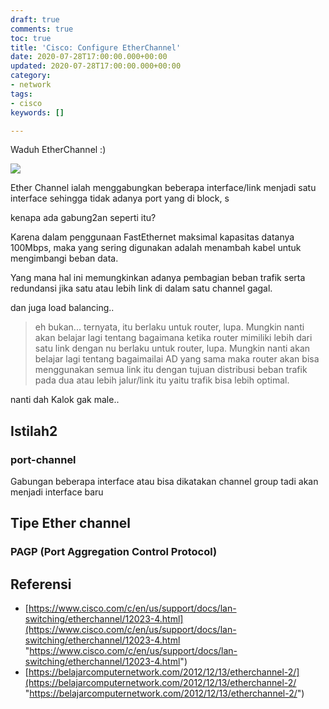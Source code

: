 ```yaml
---
draft: true
comments: true
toc: true
title: 'Cisco: Configure EtherChannel'
date: 2020-07-28T17:00:00.000+00:00
updated: 2020-07-28T17:00:00.000+00:00
category:
- network
tags:
- cisco
keywords: []

---
```

Waduh EtherChannel :)

![](/images/ccnaccnplinx-com-etherchannel-port-options00001.jpg)

Ether Channel ialah menggabungkan beberapa interface/link menjadi satu interface sehingga tidak adanya port yang di block, s

kenapa ada gabung2an seperti itu?

Karena dalam penggunaan FastEthernet maksimal kapasitas datanya 100Mbps, maka yang sering digunakan adalah menambah kabel untuk mengimbangi beban data.

Yang mana hal ini memungkinkan adanya pembagian beban trafik serta redundansi jika satu atau lebih link di dalam satu channel gagal.

dan juga load balancing..

> eh bukan... ternyata, itu berlaku untuk router, lupa. Mungkin nanti akan belajar lagi tentang bagaimana  ketika router mimiliki lebih dari satu link dengan nu berlaku untuk router, lupa. Mungkin nanti akan belajar lagi tentang bagaimailai AD yang sama maka router akan bisa menggunakan semua link itu dengan tujuan distribusi beban trafik pada dua atau lebih jalur/link itu yaitu trafik bisa lebih optimal.

nanti dah Kalok gak male..

## Istilah2

### port-channel

Gabungan beberapa interface atau bisa dikatakan channel group tadi akan menjadi interface baru

## Tipe Ether channel

### PAGP (Port Aggregation Control Protocol)

## Referensi

* [https://www.cisco.com/c/en/us/support/docs/lan-switching/etherchannel/12023-4.html](https://www.cisco.com/c/en/us/support/docs/lan-switching/etherchannel/12023-4.html "https://www.cisco.com/c/en/us/support/docs/lan-switching/etherchannel/12023-4.html")
* [https://belajarcomputernetwork.com/2012/12/13/etherchannel-2/](https://belajarcomputernetwork.com/2012/12/13/etherchannel-2/ "https://belajarcomputernetwork.com/2012/12/13/etherchannel-2/")